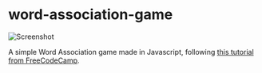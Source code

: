 # word-association-game

<img src="https://i.ibb.co/fM8bqFR/Screenshot-2022-07-29-220610.png" alt="Screenshot">

A simple Word Association game made in Javascript, following <a href="https://youtu.be/vYEkEMfoi1c">this tutorial from FreeCodeCamp</a>.
